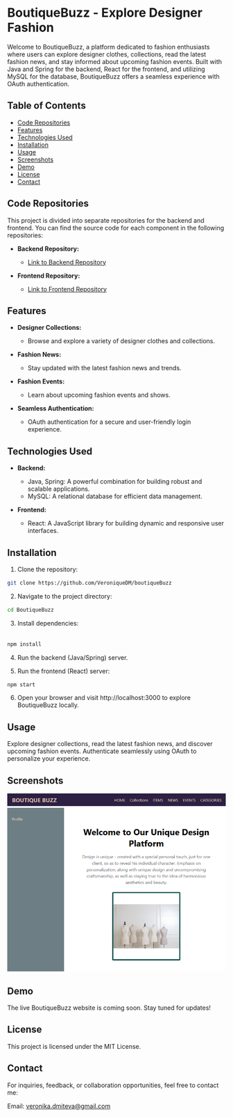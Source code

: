 # BoutiqueBuzz - Explore Designer Fashion

Welcome to BoutiqueBuzz, a platform dedicated to fashion enthusiasts where users can explore designer clothes, collections, read the latest fashion news, and stay informed about upcoming fashion events. Built with Java and Spring for the backend, React for the frontend, and utilizing MySQL for the database, BoutiqueBuzz offers a seamless experience with OAuth authentication.

## Table of Contents

- [Code Repositories](#code-repositories)
- [Features](#features)
- [Technologies Used](#technologies-used)
- [Installation](#installation)
- [Usage](#usage)
- [Screenshots](#screenshots)
- [Demo](#demo)
- [License](#license)
- [Contact](#contact)

## Code Repositories

This project is divided into separate repositories for the backend and frontend. You can find the source code for each component in the following repositories:

- **Backend Repository:**
  - [Link to Backend Repository](https://github.com/VeroniqueDM/boutiqueBuzz-backEnd)

- **Frontend Repository:**
  - [Link to Frontend Repository](https://github.com/VeroniqueDM/boutiqueBuzz-frontEnd)

## Features

- **Designer Collections:**
    - Browse and explore a variety of designer clothes and collections.

- **Fashion News:**
    - Stay updated with the latest fashion news and trends.

- **Fashion Events:**
    - Learn about upcoming fashion events and shows.

- **Seamless Authentication:**
    - OAuth authentication for a secure and user-friendly login experience.

## Technologies Used

- **Backend:**
    - Java, Spring: A powerful combination for building robust and scalable applications.
    - MySQL: A relational database for efficient data management.

- **Frontend:**
    - React: A JavaScript library for building dynamic and responsive user interfaces.

## Installation

1. Clone the repository:
```bash
git clone https://github.com/VeroniqueDM/boutiqueBuzz
```

2. Navigate to the project directory:

```bash
cd BoutiqueBuzz
```

3. Install dependencies:

```bash

npm install
```


4. Run the backend (Java/Spring) server.

5. Run the frontend (React) server:

```bash
npm start
```

6. Open your browser and visit http://localhost:3000 to explore BoutiqueBuzz locally.

## Usage
Explore designer collections, read the latest fashion news, and discover upcoming fashion events. Authenticate seamlessly using OAuth to personalize your experience.

## Screenshots


![Screenshot 1](/images/BoutiqueBuzzPreview.png)


## Demo
The live BoutiqueBuzz website is coming soon. Stay tuned for updates!

<!-- Visit the live BoutiqueBuzz website: [Live BoutiqueBuzz](#) <!-- Replace # with the actual live website link -->

## License
This project is licensed under the MIT License.

## Contact
For inquiries, feedback, or collaboration opportunities, feel free to contact me:

Email: veronika.dmiteva@gmail.com